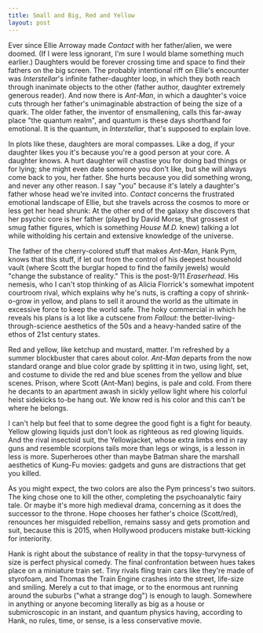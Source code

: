 ```yaml
---
title: Small and Big, Red and Yellow
layout: post
---
```


Ever since Ellie Arroway made *Contact* with her father/alien, we were doomed. (If I were less ignorant, I'm sure I would blame something much earlier.) Daughters would be forever crossing time and space to find their fathers on the big screen. The probably intentional riff on Ellie's encounter was *Interstellar*'s infinite father-daughter loop, in which they both reach through inanimate objects to the other (father author, daughter extremely generous reader). And now there is *Ant-Man*, in which a daughter's voice cuts through her father's unimaginable abstraction of being the size of a quark. The older father, the inventor of ensmallening, calls this far-away place "the quantum realm", and quantum is these days shorthand for emotional. It is the quantum, in *Interstellar*, that's supposed to explain love.

In plots like these, daughters are moral compasses. Like a dog, if your daughter likes you it's because you're a good person at your core. A daughter knows. A hurt daughter will chastise you for doing bad things or for lying; she might even date someone you don't like, but she will always come back to you, her father. She hurts because you did something wrong, and never any other reason. I say "you" because it's lately a daughter's father whose head we're invited into. *Contact* concerns the frustrated emotional landscape of Ellie, but she travels across the cosmos to more or less get her head shrunk: At the other end of the galaxy she discovers that her psychic core is her father (played by David Morse, that grossest of smug father figures, which is something *House M.D.* knew) talking a lot while witholding his certain and extensive knowledge of the universe.

The father of the cherry-colored stuff that makes *Ant-Man*, Hank Pym, knows that this stuff, if let out from the control of his deepest household vault (where Scott the burglar hoped to find the family jewels) would "change the substance of reality." This is the post-9/11 *Eraserhead*. His nemesis, who I can't stop thinking of as Alicia Florrick's somewhat impotent courtroom rival, which explains why he's nuts, is crafting a copy of shrink-o-grow in yellow, and plans to sell it around the world as the ultimate in excessive force to keep the world safe. The hoky commercial in which he reveals his plans is a lot like a cutscene from *Fallout*: the better-living-through-science aesthetics of the 50s and a heavy-handed satire of the ethos of 21st century states.

Red and yellow, like ketchup and mustard, matter. I'm refreshed by a summer blockbuster that cares about color. *Ant-Man* departs from the now standard orange and blue color grade by splitting it in two, using light, set, and costume to divide the red and blue scenes from the yellow and blue scenes. Prison, where Scott (Ant-Man) begins, is pale and cold. From there he decants to an apartment awash in sickly yellow light where his colorful heist sidekicks to-be hang out. We know red is his color and this can't be where he belongs.

I can't help but feel that to some degree the good fight is a fight for beauty. Yellow glowing liquids just don't look as righteous as red glowing liquids. And the rival insectoid suit, the Yellowjacket, whose extra limbs end in ray guns and resemble scorpions tails more than legs or wings, is a lesson in less is more. Superheroes other than maybe Batman share the marshall aesthetics of Kung-Fu movies: gadgets and guns are distractions that get you killed.

As you might expect, the two colors are also the Pym princess's two suitors. The king chose one to kill the other, completing the psychoanalytic fairy tale. Or maybe it's more high medieval drama, concerning as it does the successor to the throne. Hope chooses her father's choice (Scott/red), renounces her misguided rebellion, remains sassy and gets promotion and suit, because this is 2015, when Hollywood producers mistake butt-kicking for interiority.

Hank is right about the substance of reality in that the topsy-turvyness of size is perfect physical comedy. The final confrontation between hues takes place on a miniature train set. Tiny rivals fling train cars like they're made of styrofoam, and Thomas the Train Engine crashes into the street, life-size and smiling. Merely a cut to that image, or to the enormous ant running around the suburbs ("what a strange dog") is enough to laugh. Somewhere in anything or anyone becoming literally as big as a house or submicroscopic in an instant, and quantum physics having, according to Hank, no rules, time, or sense, is a less conservative movie.